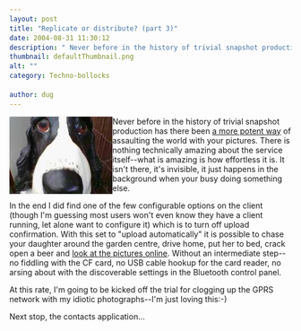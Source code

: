 ```yaml
---
layout: post
title: "Replicate or distribute? (part 3)"
date: 2004-08-31 11:30:12
description: " Never before in the history of trivial snapshot production has there been a more potent way of assaulting the world with your pictures. There is nothing technically amazing about the service itself&#8212;what is amazing is how effortless it is&#8230;."
thumbnail: defaultThumbnail.png
alt: ""
category: Techno-bollocks

author: dug
---
```


<p><img src="/assets/i/gooodog.jpg" alt="wooof" height="138" width="184" class="left" style="float:left" /> Never before in the history of trivial snapshot production has there been <a href="http://demo.cognima.net/portal/photogallery/21483">a more potent way</a> of assaulting the world with your pictures. There is nothing technically amazing about the service itself--what is amazing is how effortless it is. It isn't there, it's invisible, it just happens in the background when your busy doing something else.</p>

<p>In the end I did find one of the few configurable options on the client (though I'm guessing most users won't even know they have a client running, let alone want to configure it) which is to turn off upload confirmation. With this set to "upload automatically" it is possible to chase your daughter around the garden centre, drive home, put her to bed, crack open a beer and <a href="http://demo.cognima.net/portal/photogallery/21483">look at the pictures online</a>. Without an intermediate step--no fiddling with the CF card, no <span class="caps">USB </span>cable hookup for the card reader, no arsing about with the discoverable settings in the Bluetooth control panel.</p>

<p>At this rate, I'm going to be kicked off the trial for clogging up the <span class="caps">GPRS </span>network with my idiotic photographs--I'm just loving this:-)</p>

<p>Next stop, the contacts application...</p>
